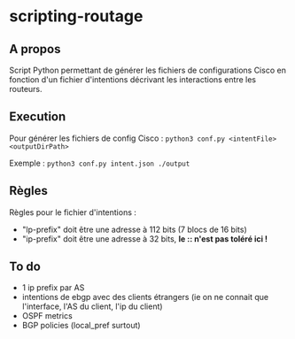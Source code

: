 # scripting-routage

## A propos
Script Python permettant de générer les fichiers de configurations Cisco en fonction d'un fichier d'intentions décrivant les interactions entre les routeurs.


## Execution
Pour générer les fichiers de config Cisco :
`python3 conf.py <intentFile> <outputDirPath>`

Exemple : 
`python3 conf.py intent.json ./output`

## Règles
Règles pour le fichier d'intentions :
 - "lp-prefix" doit être une adresse à 112 bits (7 blocs de 16 bits)
 - "ip-prefix" doit être une adresse à 32 bits, **le :: n'est pas toléré ici !**

## To do
 - 1 ip prefix par AS
 - intentions de ebgp avec des clients étrangers (ie on ne connait que l'interface, l'AS du client, l'ip du client)
 - OSPF metrics
 - BGP policies (local_pref surtout)
